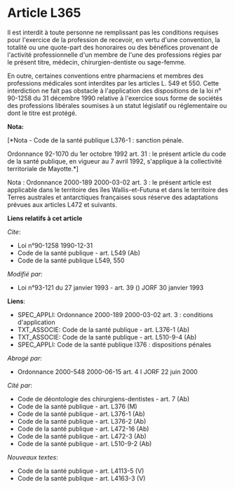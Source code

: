 # Article L365

Il est interdit à toute personne ne remplissant pas les conditions requises pour l'exercice de la profession de recevoir, en
vertu d'une convention, la totalité ou une quote-part des honoraires ou des bénéfices provenant de l'activité professionnelle
d'un membre de l'une des professions régies par le présent titre, médecin, chirurgien-dentiste ou sage-femme.

En outre, certaines conventions entre pharmaciens et membres des professions médicales sont interdites par les articles L.
549 et 550. Cette interdiction ne fait pas obstacle à l'application des dispositions de la loi n° 90-1258 du 31 décembre 1990
relative à l'exercice sous forme de sociétés des professions libérales soumises à un statut législatif ou réglementaire ou
dont le titre est protégé.

**Nota:**

[*Nota - Code de la santé publique L376-1 : sanction pénale.

Ordonnance 92-1070 du 1er octobre 1992 art. 31 : le présent article du code de la santé publique, en vigueur au 7 avril 1992,
s'applique à la collectivité territoriale de Mayotte.*]

Nota : Ordonnance 2000-189 2000-03-02 art. 3 : le présent article est applicable dans le territoire des îles Wallis-et-Futuna
et dans le territoire des Terres australes et antarctiques françaises sous réserve des adaptations prévues aux articles L472
et suivants.

**Liens relatifs à cet article**

_Cite_:

  - Loi n°90-1258 1990-12-31
  - Code de la santé publique - art. L549 (Ab)
  - Code de la santé publique L549, 550

_Modifié par_:

  - Loi n°93-121 du 27 janvier 1993 - art. 39 () JORF 30 janvier 1993

**Liens**:

  - SPEC_APPLI: Ordonnance 2000-189 2000-03-02 art. 3 : conditions d'application
  - TXT_ASSOCIE: Code de la santé publique - art. L376-1 (Ab)
  - TXT_ASSOCIE: Code de la santé publique - art. L510-9-4 (Ab)
  - SPEC_APPLI: Code de la santé publique l376 : dispositions pénales

_Abrogé par_:

  - Ordonnance 2000-548 2000-06-15 art. 4 I JORF 22 juin 2000

_Cité par_:

  - Code de déontologie des chirurgiens-dentistes - art. 7 (Ab)
  - Code de la santé publique - art. L376 (M)
  - Code de la santé publique - art. L376-1 (Ab)
  - Code de la santé publique - art. L376-2 (Ab)
  - Code de la santé publique - art. L472-16 (Ab)
  - Code de la santé publique - art. L472-3 (Ab)
  - Code de la santé publique - art. L510-9-2 (Ab)

_Nouveaux textes_:

  - Code de la santé publique - art. L4113-5 (V)
  - Code de la santé publique - art. L4163-3 (V)
